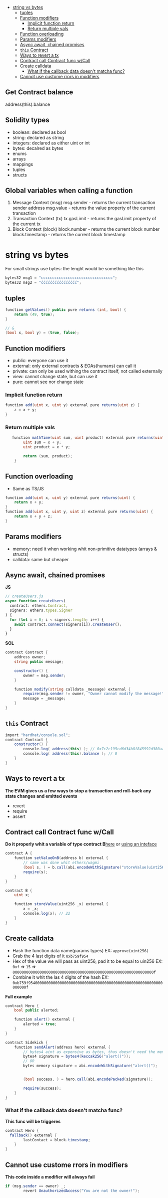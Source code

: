 - [string vs bytes](#string-vs-bytes)
  - [tuples](#tuples)
  - [Function modifiers](#function-modifiers)
    - [Implicit function return](#implicit-function-return)
    - [Return multiple vals](#return-multiple-vals)
  - [Function overloading](#function-overloading)
  - [Params modifiers](#params-modifiers)
  - [Async await, chained promises](#async-await-chained-promises)
  - [`this` Contract](#this-contract)
  - [Ways to revert a tx](#ways-to-revert-a-tx)
  - [Contract call Contract func w/Call](#contract-call-contract-func-wcall)
  - [Create calldata](#create-calldata)
    - [What if the callback data doesn't matcha func?](#what-if-the-callback-data-doesnt-matcha-func)
  - [Cannot use custome rrors in modifiers](#cannot-use-custome-rrors-in-modifiers)

## Get Contract balance

address(this).balance

## Solidity types

- boolean: declared as bool
- string: declared as string
- integers: declared as either uint or int
- bytes: decalred as bytes
- enums
- arrays
- mappings
- tuples
- structs

## Global variables when calling a function

1. Message Context (msg)
   msg.sender - returns the current transaction sender address
   msg.value - returns the value property of the current transaction
2. Transaction Context (tx)
   tx.gasLimit - returns the gasLimit property of the current tx
3. Block Context (block)
   block.number - returns the current block number
   block.timestamp - returns the current block timestamp

# string vs bytes

For small strings use bytes:
the lenght would be something like this

```c#
bytes32 msg1 = "cccccccccccccccccccccccccccccccc";
bytes32 msg2 = "ćććććććććććććććć";
```

## tuples

```c#
function getValues() public pure returns (int, bool) {
    return (49, true);
}

// &
(bool x, bool y) = (true, false);
```

## Function modifiers

- public: everyone can use it
- external: only external contracts & EOAs(humans) can call it
- private: can only be used withing the contract itself, not called externally
- view: cannot change state, but can use it
- pure: cannot see nor change state

### Implicit function return

```c#
function add(uint x, uint y) external pure returns(uint z) {
    z = x + y;
}
```

### Return multiple vals

```c#
   function mathTime(uint sum, uint product) external pure returns(uint, uint) {
        uint sum = x + y;
        uint product = x * y;

        return (sum, product);
    }
```

## Function overloading

- Same as TS/JS

```c#
function add(uint x, uint y) external pure returns(uint) {
    return x + y;
}
function add(uint x, uint y, uint z) external pure returns(uint) {
    return x + y + z;
}
```

## Params modifiers

- memory: need it when working whit non-primitive datatypes (arrays & structs)
- calldata: same but cheaper

## Async await, chained promises

**JS**

```js
// createUsers.js
async function createUsers(
  contract: ethers.Contract,
  signers: ethers.types.Signer
) {
  for (let i = 0; i < signers.length; i++) {
    await contract.connect(signers[i]).createUser();
  }
}
```

**SOL**

```c#
contract Contract {
    address owner;
    string public message;

    constructor() {
        owner = msg.sender;
    }

    function modify(string calldata _message) external {
        require(msg.sender != owner, "Owner cannot modify the message!");
        message = _message;
    }
}
```

## `this` Contract

```c#
import "hardhat/console.sol";
contract Contract {
	constructor() {
		console.log( address(this) ); // 0x7c2c195cd6d34b8f845992d380aadb2730bb9c6f
		console.log( address(this).balance ); // 0
	}
}
```

## Ways to revert a tx

**The EVM gives us a few ways to stop a transaction and roll-back any state changes and emitted events**

- revert
- require
- assert

## Contract call Contract func w/Call

**Do it properly whit a variable of type contract B**[here](https://solidity-by-example.org/calling-contract/)
or [using an inteface](https://solidity-by-example.org/interface/)

```c#
contract A {
    function setValueOnB(address b) external {
        // same was done whit ethers/wagmi
        (bool s, ) = b.call(abi.encodeWithSignature("storeValue(uint256)", 22));
        require(s);
    }
}

contract B {
    uint x;

    function storeValue(uint256 _x) external {
        x = _x;
        console.log(x); // 22
    }
}
```

## Create calldata

- Hash the function data name(params types) EX: `approve(uint256)`
- Grab the 4 last digits of it `0xb759f954`
- Hex of the value we will pass as uint256, pad it to be equal to uin256 EX: `0xf` => `15` => `000000000000000000000000000000000000000000000000000000000000000f`
- Combine it whit the las 4 digits of the hash EX: `0xb759f954000000000000000000000000000000000000000000000000000000000000000f`

**Full example**

```c#
contract Hero {
    bool public alerted;

    function alert() external {
        alerted = true;
    }
}

contract Sidekick {
    function sendAlert(address hero) external {
        // bytes4 aint as expensive as bytes, thus doesn't need the memory keyword
        bytes4 signature = bytes4(keccak256("alert()"));
        // OR
        bytes memory signature = abi.encodeWithSignature("alert()");


        (bool success, ) = hero.call(abi.encodePacked(signature));

        require(success);
    }
}
```

### What if the callback data doesn't matcha func?

**This func will be triggeres**

```c#
contract Hero {
  fallback() external {
        lastContact = block.timestamp;
    }
}
```

## Cannot use custome rrors in modifiers

**This code inside a modifier will always fail**

```c#
if (msg.sender == owner) _;
        revert UnauthorizedAccess("You are not the owner!");
```

```

```
